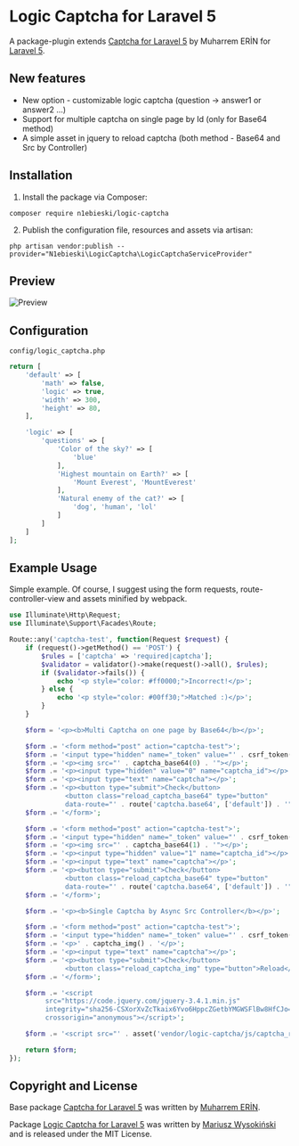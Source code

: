 # Logic Captcha for Laravel 5

A package-plugin extends [Captcha for Laravel 5](https://github.com/mewebstudio/captcha) by Muharrem ERİN for [Laravel 5](http://www.laravel.com/).

## New features

* New option - customizable logic captcha (question -> answer1 or answer2 ...)
* Support for multiple captcha on single page by Id (only for Base64 method)
* A simple asset in jquery to reload captcha (both method - Base64 and Src by Controller)

## Installation

1. Install the package via Composer:
```
composer require n1ebieski/logic-captcha
```

2. Publish the configuration file, resources and assets via artisan:
```
php artisan vendor:publish --provider="N1ebieski\LogicCaptcha\LogicCaptchaServiceProvider"
```

## Preview
![Preview](https://i.ibb.co/s1HPTt2/preview.png)

## Configuration

`config/logic_captcha.php`

```php
return [
    'default' => [
        'math' => false,
        'logic' => true,
        'width' => 300,
        'height' => 80,
    ],

    'logic' => [
        'questions' => [
            'Color of the sky?' => [
                'blue'
            ],
            'Highest mountain on Earth?' => [
                'Mount Everest', 'MountEverest'
            ],
            'Natural enemy of the cat?' => [
                'dog', 'human', 'lol'
            ]
        ]
    ]
];
```

## Example Usage

Simple example. Of course, I suggest using the form requests, route-controller-view and assets minified by webpack.

```php
use Illuminate\Http\Request;
use Illuminate\Support\Facades\Route;

Route::any('captcha-test', function(Request $request) {
    if (request()->getMethod() == 'POST') {
        $rules = ['captcha' => 'required|captcha'];
        $validator = validator()->make(request()->all(), $rules);
        if ($validator->fails()) {
            echo '<p style="color: #ff0000;">Incorrect!</p>';
        } else {
            echo '<p style="color: #00ff30;">Matched :)</p>';
        }
    }

    $form = '<p><b>Multi Captcha on one page by Base64</b></p>';

    $form .= '<form method="post" action="captcha-test">';
    $form .= '<input type="hidden" name="_token" value="' . csrf_token() . '">';
    $form .= '<p><img src="' . captcha_base64(0) . '"></p>';
    $form .= '<p><input type="hidden" value="0" name="captcha_id"></p>';
    $form .= '<p><input type="text" name="captcha"></p>';
    $form .= '<p><button type="submit">Check</button>
              <button class="reload_captcha_base64" type="button"
              data-route="' . route('captcha.base64', ['default']) . '">Reload</button></p>';
    $form .= '</form>';

    $form .= '<form method="post" action="captcha-test">';
    $form .= '<input type="hidden" name="_token" value="' . csrf_token() . '">';
    $form .= '<p><img src="' . captcha_base64(1) . '"></p>';
    $form .= '<p><input type="hidden" value="1" name="captcha_id"></p>';
    $form .= '<p><input type="text" name="captcha"></p>';
    $form .= '<p><button type="submit">Check</button>
              <button class="reload_captcha_base64" type="button"
              data-route="' . route('captcha.base64', ['default']) . '">Reload</button></p>';
    $form .= '</form>';

    $form .= '<p><b>Single Captcha by Async Src Controller</b></p>';

    $form .= '<form method="post" action="captcha-test">';
    $form .= '<input type="hidden" name="_token" value="' . csrf_token() . '">';
    $form .= '<p>' . captcha_img() . '</p>';
    $form .= '<p><input type="text" name="captcha"></p>';
    $form .= '<p><button type="submit">Check</button>
              <button class="reload_captcha_img" type="button">Reload</button></p>';
    $form .= '</form>';

    $form .= '<script
	     src="https://code.jquery.com/jquery-3.4.1.min.js"
	     integrity="sha256-CSXorXvZcTkaix6Yvo6HppcZGetbYMGWSFlBw8HfCJo="
	     crossorigin="anonymous"></script>';

    $form .= '<script src="' . asset('vendor/logic-captcha/js/captcha_reload.js') . '"></script>';

    return $form;
});
```

## Copyright and License

Base package [Captcha for Laravel 5](https://github.com/mewebstudio/captcha) was written by [Muharrem ERİN](https://github.com/mewebstudio).

Package [Logic Captcha for Laravel 5](https://github.com/N1ebieski/laravel-logic-captcha) was written by [Mariusz Wysokiński](https://github.com/N1ebieski) and is released under the MIT License.
